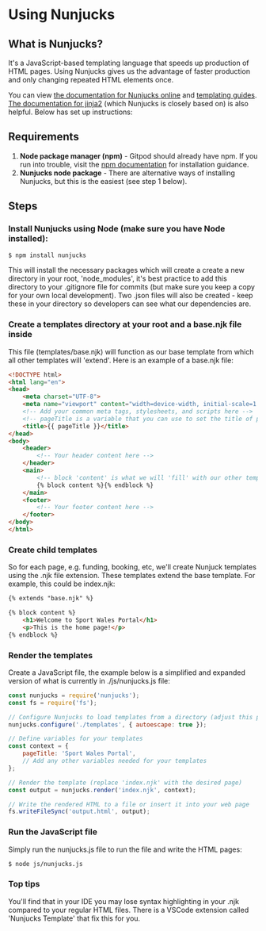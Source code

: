 # Using Nunjucks

## What is Nunjucks? 

It's a JavaScript-based templating language that speeds up production of HTML pages. Using Nunjucks gives us the advantage of faster production and only changing repeated HTML elements once.

You can view [the documentation for Nunjucks online](https://mozilla.github.io/nunjucks/) and [templating guides](https://mozilla.github.io/nunjucks/templating.html). [The documentation for jinja2](https://jinja.palletsprojects.com/en/3.1.x/templates/#) (which Nunjucks is closely based on) is also helpful. Below has set up instructions:

## Requirements

1. **Node package manager (npm)** - Gitpod should already have npm. If you run into trouble, visit the [npm documentation](https://www.npmjs.com/) for installation guidance.
2. **Nunjucks node package** - There are alternative ways of installing Nunjucks, but this is the easiest (see step 1 below).

## Steps

### Install Nunjucks using Node (make sure you have Node installed):
```markdown
$ npm install nunjucks
```
This will install the necessary packages which will create a create a new directory in your root, 'node_modules', it's best practice to add this directory to your .gitignore file for commits (but make sure you keep a copy for your own local development). Two .json files will also be created - keep these in your directory so developers can see what our dependencies are.

### Create a templates directory at your root and a base.njk file inside

This file (templates/base.njk) will function as our base template from which all other templates will 'extend'. Here is an example of a base.njk file:
```html
<!DOCTYPE html>
<html lang="en">
<head>
    <meta charset="UTF-8">
    <meta name="viewport" content="width=device-width, initial-scale=1.0">
    <!-- Add your common meta tags, stylesheets, and scripts here -->
    <!-- pageTitle is a variable that you can use to set the title of pages -->
    <title>{{ pageTitle }}</title>
</head>
<body>
    <header>
        <!-- Your header content here -->
    </header>
    <main>
        <!-- block 'content' is what we will 'fill' with our other templates, known as child templates -->
        {% block content %}{% endblock %}
    </main>
    <footer>
        <!-- Your footer content here -->
    </footer>
</body>
</html>

```
### Create child templates

So for each page, e.g. funding, booking, etc, we'll create Nunjuck templates using the .njk file extension. These templates extend the base template. For example, this could be index.njk:
```html
{% extends "base.njk" %}

{% block content %}
    <h1>Welcome to Sport Wales Portal</h1>
    <p>This is the home page!</p>
{% endblock %}

```

### Render the templates

Create a JavaScript file, the example below is a simplified and expanded version of what is currently in ./js/nunjucks.js file: 
```javascript
const nunjucks = require('nunjucks');
const fs = require('fs');

// Configure Nunjucks to load templates from a directory (adjust this path)
nunjucks.configure('./templates', { autoescape: true });

// Define variables for your templates
const context = {
    pageTitle: 'Sport Wales Portal',
    // Add any other variables needed for your templates
};

// Render the template (replace 'index.njk' with the desired page)
const output = nunjucks.render('index.njk', context);

// Write the rendered HTML to a file or insert it into your web page
fs.writeFileSync('output.html', output);
```

### Run the JavaScript file
Simply run the nunjucks.js file to run the file and write the HTML pages:
```markdown
$ node js/nunjucks.js
``` 

### Top tips
You'll find that in your IDE you may lose syntax highlighting in your .njk compared to your regular HTML files. There is a VSCode extension called 'Nunjucks Template' that fix this for you.